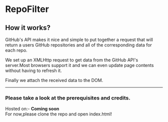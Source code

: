 # RepoFilter
## How it works?
GitHub's API makes it nice and simple to put together a request that will return a users GitHub repositories and all of the corresponding data for each repo.

We set up an XMLHttp request to get data from the GitHub API's server.Most browsers support it and we can even update page contents without having to refresh it.

Finally we attach the received data to the DOM.
<hr>

### Please take a look at the prerequisites and credits.

Hosted on:- **Coming soon** <br>
For now,please clone the repo and open index.html!
